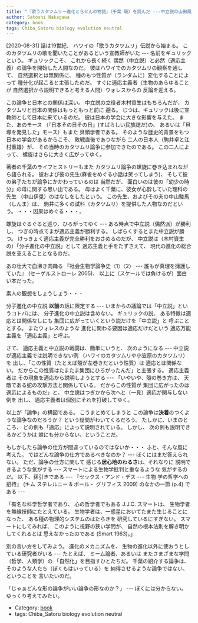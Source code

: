 ```yaml
---
title: "『歌うカタツムリ－進化とらせんの物語』（千葉 聡）を読んだ ---中立説の山田風太郎・明治もの風の解説！一気読みでした"
author: Satoshi Nakagawa
category: book
tags: Chiba_Satoru biology evolution neutral
---
```


[2020-08-31]  話は19世紀、
ハワイの「歌うカタツムリ」伝説から始まる。
このカタツムリの歌を聞いたことがあるという宣教師がいた ---
名前をギュリックという。
ギュリックこそ、
これから長く続く
偶然（中立説）と必然（適応主義）の論争を開始した人間なのだ。
彼はハワイでのカタツムリの観察を通して、
自然選択とは無関係に、
種のもつ性質が（ランダムに）変化することによって
種分化が起こると主張したのだ。
すぐに適応主義者（生物のあらゆることが
自然選択から説明できると考える人間）ウォレスからの
反論を迎える。

 この論争と日本との関係は深い。
中立説の立役者木村資生はもちろんだが、
カタツムリと日本の関係はもっともっと前に
遡る。
じつは、ギュリックは後に宣教師として日本に来ているのだ。
彼は日本の学会に大きな影響を与えた。
また、あのモース
（『日本その日その日』(すばらしい民族誌だ)の、
あるいは「貝塚を発見した」モース）もまた
貝類学者である。
そのような歴史的背景をもつ日本の学会があるからこそ、
敗戦直後でありながら
二人の日本人（駒井卓と江村重雄）が、
その当時のカタツムリ論争に参加できたのである。
この二人によって、
螺旋はさらに大きく広がってゆく。

 著者の千葉のライフヒストリーもまた
カタツムリ論争の螺旋に巻き込まれながら語られる。
彼および彼の先生(麻雀をめぐる小話は笑ってしまう)、
そして彼の弟子たちが論争にかかわっているのは
当然だが、
面白いのは彼の「幼少の時分」の母に関する思い出である。
母はよく千葉に、彼女が心酔していた理科の先生
（中山伊兎）のはなしをしたという。
この先生、およびその夫の中山駿馬（しんま）は、
駒井に多くの試料（カタツムリ）を提供した人物なのだという。
・・・因果はめぐる・・・。

 螺旋はぐるぐると巡り、ひろがってゆく ---
ある時点で中立説（偶然派）が勝利し、
つぎの時点でまが適応主義が勝利する。
しばらくするとまた中立説が勝つ。
けっきょく適応主義が完全勝利をおさめるのだが、
中立説は（木村資生の）「分子進化の中立説」として
適応主義と手をたずさえて、
現代の進化の総合説を支えることとなるのだ。

 あの壮大で血沸き肉踊る
『社会生物学論争史〈1〉〈2〉 ---
誰もが真理を擁護していた』
(セーゲルストローレ 2005)、
以上に（スケールでは負けるが）面白い本だった。

<!--more-->

 素人の観想をしょうしょう・・・

 分子進化の中立説
**以前**の話に限定する ---
いまからの議論では「中立説」というコトバには、
分子進化の中立説は含めない。
ギュリックの説、
ある特徴は適応とは関係なしにも
集団に広がっていくという説だけを「中立説」と
呼ぶこととする。
またウォレスのような
進化に関わる要因は適応だけだという
適応万能主義を「適応主義」と呼ぶ。

 さて、
適応主義と中立説の戦闘は、簡単にいうと、
次のようになる ---
中立説が適応主義では説明できない例
（ハワイのカタツムリや小笠原のカタツムリ）を
出し、「この性質（たとえば殻が左巻きだという性質）は
適応とは関係ない。
だからこの性質はたまたま集団にひろがったんだ」と主張する。
適応主義者は
その現象を適応から説明しようとする ---
「いやいや、殻の巻き方は、
天敵である蛇の攻撃方法と関係している。
だからこの性質が
集団に広がったのは適応によるものだ」と。
中立説はつぎかから次へと（一見）適応が関与しない例を
出し、
適応主義者は個別にそれを打破してゆく。

 以上が「論争」の構図である。
こうまとめてしまうと
この論争は**決着**のつくような論争なのだろうか？
という疑問がわいてくるだろう。
たしかに、いまのところ、
どの例も「適応」によって説明されている。
しかし、
次の例も説明できるかどうかは
誰にも分からない、ということだ。

 もしかしたら論争の仕方が間違っているのではないか・・・
ふと、そんな風に考えた。
ではどんな論争の仕方であるべきなのか？ ---
ぼくにはまだ答えられない。
ただ、論争の仕方に関して
感じる**居心地のわるさ**は、それなりに
説明できるような気がする ---
スマートによる生物学批判と重なるような
気がするのだ。
以下、孫引きである ---
『セックス・アンド・デス ---
生物 学の哲学への招待』 (キム ステレルニー \& ポール・ グリフィス 2009)
のなかの一節 (p.4) である ---

「有名な科学哲学者であり、
心の哲学者でもある J.J.C. スマートは、
生物学者を無線技師にたとえている。
生物学者は、一惑星においてたまた生じることになった、
ある種の物理的システムのはたらきを
研究しているにすぎない。
スマートにしてみれば、
このように視野の狭い学問が、
自然の根本法則を解き明かしてくれるとは
思えなかったのである (Smart 1963)。」

 別の言い方をしてみよう。
進化のメカニズムを、
生物の進化以外に使おうとしている研究者がいる ---
たとえば、
ミーム論者、あるいは
またさまざまな学問（哲学、人類学）の
「自然化」を目指すひとたちだ。
千葉の紹介する論争は、
そのような人たち（ぼくもはいっている）を
納得させるような論争ではない、ということを
言いたいのだ。

 「じゃぁどんな形の論争がいい論争の形なのか？」
--- ぼくには分からない。
ゆっくり考えてみたい。

- Category: [book](categories.html#book)
- tags: Chiba_Satoru biology evolution neutral
